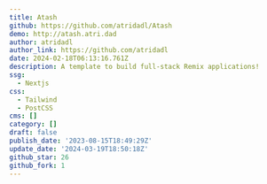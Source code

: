```yaml
---
title: Atash
github: https://github.com/atridadl/Atash
demo: http://atash.atri.dad
author: atridadl
author_link: https://github.com/atridadl
date: 2024-02-18T06:13:16.761Z
description: A template to build full-stack Remix applications!
ssg:
  - Nextjs
css:
  - Tailwind
  - PostCSS
cms: []
category: []
draft: false
publish_date: '2023-08-15T18:49:29Z'
update_date: '2024-03-19T18:50:18Z'
github_star: 26
github_fork: 1
---
```

